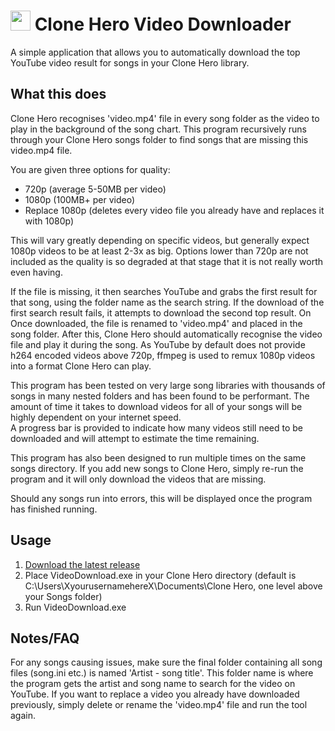 <img src="https://github.com/jshackles/CloneHeroVideoDownloader/raw/master/assets/icon.png" width="32" height="32"></img> Clone Hero Video Downloader
===========
A simple application that allows you to automatically download the top YouTube video result for songs in your Clone Hero library.

What this does
-------
Clone Hero recognises 'video.mp4' file in every song folder as the video to play in the background of the song chart. 
This program recursively runs through your Clone Hero songs folder to find songs that are missing this video.mp4 file. 

You are given three options for quality:
- 720p (average 5-50MB per video)
- 1080p (100MB+ per video)
- Replace 1080p (deletes every video file you already have and replaces it with 1080p)
  
This will vary greatly depending on specific videos, but generally expect 1080p videos to be at least 2-3x as big.
Options lower than 720p are not included as the quality is so degraded at that stage that it is not really worth even having.

If the file is missing, it then searches YouTube and grabs the first result for that song, using the folder name as the search string. If the download of the first search result fails, it attempts to download the second top result. On
Once downloaded, the file is renamed to 'video.mp4' and placed in the song folder. After this, Clone Hero should automatically recognise the video file and play it during the song.
As YouTube by default does not provide h264 encoded videos above 720p, ffmpeg is used to remux 1080p videos into a format Clone Hero can play.

This program has been tested on very large song libraries with thousands of songs in many nested folders and has been found to be performant.
The amount of time it takes to download videos for all of your songs will be highly dependent on your internet speed.  
A progress bar is provided to indicate how many videos still need to be downloaded and will attempt to estimate the time remaining.

This program has also been designed to run multiple times on the same songs directory. If you add new songs to Clone Hero, simply re-run the program and it will only download the videos that are missing.

Should any songs run into errors, this will be displayed once the program has finished running.

Usage
-------
1. [Download the latest release](https://github.com/stripedew/CloneHeroVideoDownloader/releases/latest)
2. Place VideoDownload.exe in your Clone Hero directory (default is C:\Users\XyourusernamehereX\Documents\Clone Hero, one level above your Songs folder)
3. Run VideoDownload.exe

Notes/FAQ
-------
For any songs causing issues, make sure the final folder containing all song files (song.ini etc.) is named 'Artist - song title'. This folder name is where the program gets the artist and song name to search for the video on YouTube.
If you want to replace a video you already have downloaded previously, simply delete or rename the 'video.mp4' file and run the tool again.

